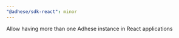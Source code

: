 ```yaml
---
"@adhese/sdk-react": minor
---
```


Allow having more than one Adhese instance in React applications
